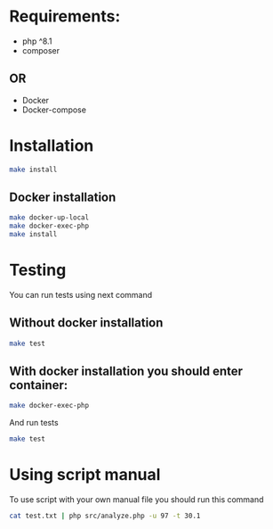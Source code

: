 #  Requirements: 
* php ^8.1
* composer
## OR
* Docker
* Docker-compose
# Installation
```bash
make install
```
## Docker installation
```bash
make docker-up-local
make docker-exec-php
make install
```

# Testing
You can run tests using next command 
## Without docker installation
```bash
make test
```

## With docker installation you should enter container:
```bash
make docker-exec-php
```
And run tests
```bash
make test
```

# Using script manual
To use script with your own manual file you should run this command
```bash
cat test.txt | php src/analyze.php -u 97 -t 30.1
```